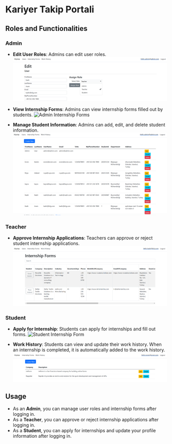 # Kariyer Takip Portali

## Roles and Functionalities

### Admin
- **Edit User Roles**: Admins can edit user roles.
  ![admincanedituserroles.PNG](https://github.com/keskinEvren/kariyer-takip-portali/blob/main/readme-assets/admincanedituserroles.PNG?raw=true)

- **View Internship Forms**: Admins can view internship forms filled out by students.
  ![Admin Internship Forms](https://github.com/keskinEvren/kariyer-takip-portali/blob/main/readme-assets/admin%C4%B0ntership.PNG?raw=true)

- **Manage Student Information**: Admins can add, edit, and delete student information.
  ![Admin Student Management](https://github.com/keskinEvren/kariyer-takip-portali/blob/main/readme-assets/adminstudent.PNG?raw=true)

### Teacher
- **Approve Internship Applications**: Teachers can approve or reject student internship applications.
  ![Internship Application Form](https://github.com/keskinEvren/kariyer-takip-portali/blob/main/readme-assets/teacherinternship.PNG?raw=true)

### Student
- **Apply for Internship**: Students can apply for internships and fill out forms.
  ![Student Internship Form](https://github.com/keskinEvren/kariyer-takip-portali/blob/main/readme-assets/Student%C4%B0nternshipForm.PNG?raw=true)

- **Work History**: Students can view and update their work history. When an internship is completed, it is automatically added to the work history.
  ![Student Profile](https://github.com/keskinEvren/kariyer-takip-portali/blob/main/readme-assets/Studentworkhistory.PNG?raw=true)

## Usage

- As an **Admin**, you can manage user roles and internship forms after logging in.
- As a **Teacher**, you can approve or reject internship applications after logging in.
- As a **Student**, you can apply for internships and update your profile information after logging in.
